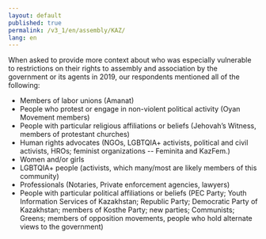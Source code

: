 ```yaml
---
layout: default
published: true
permalink: /v3_1/en/assembly/KAZ/
lang: en
---
```

When asked to provide more context about who was especially vulnerable to restrictions on their rights to assembly and association by the government or its agents in 2019, our respondents mentioned all of the following: 

- Members of labor unions (Amanat) 
- People who protest or engage in non-violent political activity (Oyan Movement members) 
- People with particular religious affiliations or beliefs (Jehovah’s Witness, members of protestant churches) 
- Human rights advocates (NGOs, LGBTQIA+ activists, political and civil activists, HROs; feminist organizations -- Feminita and KazFem.) 
- Women and/or girls 
- LGBTQIA+ people (activists, which many/most are likely members of this community) 
- Professionals (Notaries, Private enforcement agencies, lawyers) 
- People with particular political affiliations or beliefs (PEC Party; Youth Information Services of Kazakhstan; Republic Party; Democratic Party of Kazakhstan; members of Kosthe Party; new parties; Communists; Greens; members of opposition movements, people who hold alternate views to the government)
